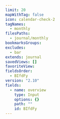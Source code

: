 ```yaml
---
limit: 20
mapWithTag: false
icon: calendar-check-2
tagNames:
  - monthly
filesPaths:
  - journal/monthly
bookmarksGroups: 
excludes:
  - bar
extends: journal
savedViews: []
favoriteView: 
fieldsOrder:
  - BIfdFy
version: "2.10"
fields:
  - name: overview
    type: Input
    options: {}
    path: ""
    id: BIfdFy
---
```

